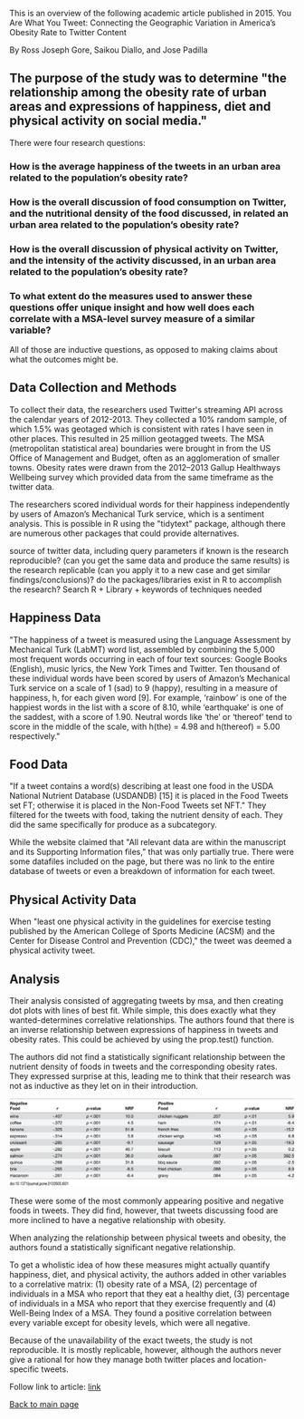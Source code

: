 This is an overview of the following academic article published in 2015.
You Are What You Tweet: Connecting the Geographic Variation in America’s Obesity Rate to Twitter Content

By Ross Joseph Gore, Saikou Diallo, and Jose Padilla

## The purpose of the study was to determine "the relationship among the obesity rate of urban areas and expressions of happiness, diet and physical activity on social media." 

There were four research questions:

### How is the average happiness of the tweets in an urban area related to the population’s obesity rate?

### How is the overall discussion of food consumption on Twitter, and the nutritional density of the food discussed, in related an urban area related to the population’s obesity rate?

### How is the overall discussion of physical activity on Twitter, and the intensity of the activity discussed, in an urban area related to the population’s obesity rate?

### To what extent do the measures used to answer these questions offer unique insight and how well does each correlate with a MSA-level survey measure of a similar variable?

All of those are inductive questions, as opposed to making claims about what the outcomes might be.

## Data Collection and Methods

To collect their data, the researchers used Twitter's streaming API across the calendar years of 2012-2013. They collected a 10% random sample, of which 1.5% was geotaged which is consistent with rates I have seen in other places. This resulted in 25 million geotagged tweets. The MSA (metropolitan statistical area) boundaries were brought in from the US Office of Management and Budget, often as an agglomeration of smaller towns. Obesity rates were drawn from the 2012–2013 Gallup Healthways Wellbeing survey which provided data from the same timeframe as the twitter data.

The researchers scored individual words for their happiness independently by users of Amazon’s Mechanical Turk service, which is a sentiment analysis. This is possible in R using the "tidytext" package, although there are numerous other packages that could provide alternatives.

source of twitter data, including query parameters if known
is the research reproducible? (can you get the same data and produce the same results)
is the research replicable (can you apply it to a new case  and get similar findings/conclusions)?
do the packages/libraries  exist in R to accomplish the research? Search R + Library + keywords of techniques needed

## Happiness Data

"The happiness of a tweet is measured using the Language Assessment by Mechanical Turk (LabMT) word list, assembled by combining the 5,000 most frequent words occurring in each of four text sources: Google Books (English), music lyrics, the New York Times and Twitter. Ten thousand of these individual words have been scored by users of Amazon’s Mechanical Turk service on a scale of 1 (sad) to 9 (happy), resulting in a measure of happiness, h, for each given word [9]. For example, ‘rainbow’ is one of the happiest words in the list with a score of 8.10, while ‘earthquake’ is one of the saddest, with a score of 1.90. Neutral words like ‘the’ or ‘thereof’ tend to score in the middle of the scale, with h(the) = 4.98 and h(thereof) = 5.00 respectively."

## Food Data

"If a tweet contains a word(s) describing at least one food in the USDA National Nutrient Database (USDANDB) [15] it is placed in the Food Tweets set FT; otherwise it is placed in the Non-Food Tweets set NFT." They filtered for the tweets with food, taking the nutrient density of each. They did the same specifically for produce as a subcategory.

While the website claimed that "All relevant data are within the manuscript and its Supporting Information files," that was only partially true. There were some datafiles included on the page, but there was no link to the entire database of tweets or even a breakdown of information for each tweet.

## Physical Activity Data

When "least one physical activity in the guidelines for exercise testing published by the American College of Sports Medicine (ACSM) and the Center for Disease Control and Prevention (CDC)," the tweet was deemed a physical activity tweet.

## Analysis

Their analysis consisted of aggregating tweets by msa, and then creating dot plots with lines of best fit. While simple, this does exactly what they wanted-determines correlative relationships. The authors found that there is an inverse relationship between expressions of happiness in tweets and obesity rates. This could be achieved by using the prop.test() function. 

The authors did not find a statistically significant relationship between the nutrient density of foods in tweets and the corresponding obesity rates. They expressed surprise at this, leading me to think that their research was not as inductive as they let on in their introduction.

![00](journal.pone.0133505.t001.PNG)

These were some of the most commonly appearing positive and negative foods in tweets. They did find, however, that tweets discussing food are more inclined to have a negative relationship with obesity.

When analyzing the relationship between physical tweets and obesity, the authors found a statistically significant negative relationship.

To get a wholistic idea of how these measures might actually quantify happiness, diet, and physical activity, the authors added in other variables to a correlative matrix: (1) obesity rate of a MSA, (2) percentage of individuals in a MSA who report that they eat a healthy diet, (3) percentage of individuals in a MSA who report that they exercise frequently and (4) Well-Being Index of a MSA. They found a positive correlation between every variable except for obesity levels, which were all negative.

Because of the unavailability of the exact tweets, the study is not reproducible. It is mostly replicable, however, although the authors never give a rational for how they manage both twitter places and location-specific tweets.

Follow link to article: [link](https://doi.org/10.1371/journal.pone.0133505)

[Back to main page](index.md)
